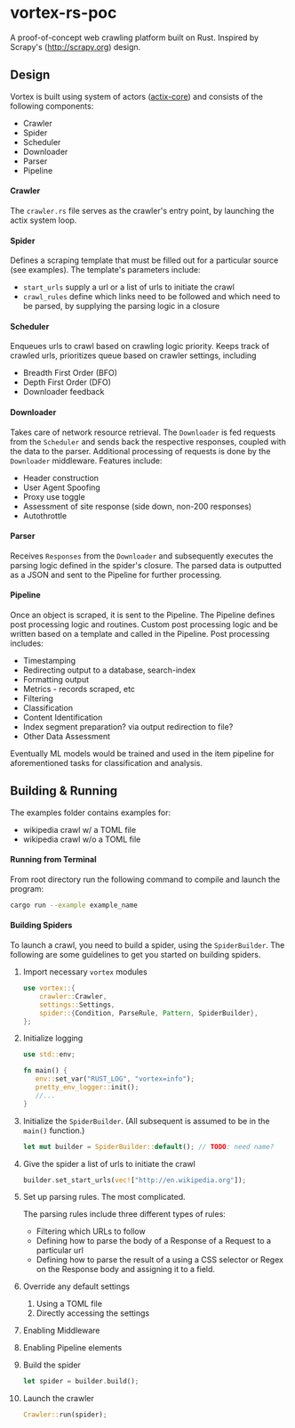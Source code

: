 # vortex-rs-poc
A proof-of-concept web crawling platform built on Rust. Inspired by Scrapy's (http://scrapy.org) design.

## Design
Vortex is built using system of actors ([actix-core](http://actix.rs)) and consists of the following components:
- Crawler
- Spider
- Scheduler
- Downloader
- Parser
- Pipeline

#### Crawler
The `crawler.rs` file serves as the crawler's entry point, by launching the actix system loop.

#### Spider
Defines a scraping template that must be filled out for a particular source (see examples). The template's parameters include:
- `start_urls` supply a url or a list of urls to initiate the crawl
- `crawl_rules` define which links need to be followed and which need to be parsed, by supplying the parsing logic in a closure

#### Scheduler
Enqueues urls to crawl based on crawling logic priority. Keeps track of crawled urls, prioritizes queue based on crawler settings, including
- Breadth First Order (BFO)
- Depth First Order (DFO)
- Downloader feedback

#### Downloader
Takes care of network resource retrieval. The `Downloader` is fed requests from the `Scheduler` and sends back the respective responses, coupled with the data to the parser. Additional processing of requests is done by the `Downloader` middleware. Features include:
- Header construction
- User Agent Spoofing
- Proxy use toggle
- Assessment of site response (side down, non-200 responses)
- Autothrottle

#### Parser
Receives `Responses` from the `Downloader` and subsequently executes the parsing logic defined in the spider's closure. The parsed data is outputted as a JSON and sent to the Pipeline for further processing.

#### Pipeline
Once an object is scraped, it is sent to the Pipeline. The Pipeline defines post processing logic and routines. Custom post processing logic and be written based on a template and called in the Pipeline. Post processing includes:
- Timestamping
- Redirecting output to a database, search-index
- Formatting output
- Metrics - records scraped, etc
- Filtering
- Classification
- Content Identification
- Index segment preparation? via output redirection to file?
- Other Data Assessment

Eventually ML models would be trained and used in the item pipeline for aforementioned tasks for classification and analysis.


## Building & Running

The examples folder contains examples for:
- wikipedia crawl w/ a TOML file
- wikipedia crawl w/o a TOML file

#### Running from Terminal
From root directory run the following command to compile and launch the program:

```bash
cargo run --example example_name
```

#### Building Spiders
To launch a crawl, you need to build a spider, using the `SpiderBuilder`. The following are some guidelines to get you started on building spiders.

1. Import necessary `vortex` modules
    ```rust
    use vortex::{
        crawler::Crawler,
        settings::Settings,
        spider::{Condition, ParseRule, Pattern, SpiderBuilder},
    };

    ```

2. Initialize logging

    ```rust
    use std::env;
 
    fn main() {
       env::set_var("RUST_LOG", "vortex=info");
       pretty_env_logger::init();
       //...
    }    
    ```

3. Initialize the `SpiderBuilder`. (All subsequent is assumed to be in the `main()` function.)
    
    ```rust
    let mut builder = SpiderBuilder::default(); // TODO: need name?
    ```

4. Give the spider a list of urls to initiate the crawl

    ```rust
    builder.set_start_urls(vec!["http://en.wikipedia.org"]);
    ```
    
5. Set up parsing rules. The most complicated.

    The parsing rules include three different types of rules:
    - Filtering which URLs to follow
    - Defining how to parse the body of a Response of a Request to a particular url
    - Defining how to parse the result of a using a CSS selector or Regex on the Response body and assigning it to a field.
    
6. Override any default settings

    1. Using a TOML file
    2. Directly accessing the settings
    
7. Enabling Middleware

8. Enabling Pipeline elements

9. Build the spider
    
    ```rust
    let spider = builder.build();
    ```

10. Launch the crawler

    ```rust
    Crawler::run(spider);
    ```
